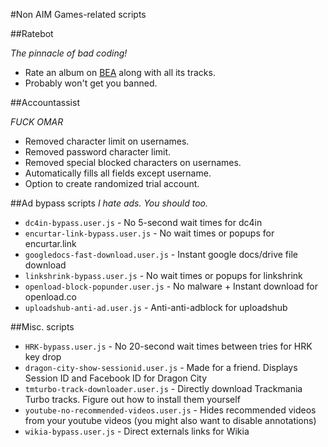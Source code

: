 #Non AIM Games-related scripts

##Ratebot

_The pinnacle of bad coding!_
* Rate an album on [BEA](http://www.besteveralbums.com/) along with all its tracks.
* Probably won't get you banned.

##Accountassist

_FUCK OMAR_
* Removed character limit on usernames.
* Removed password character limit.
* Removed special blocked characters on usernames.
* Automatically fills all fields except username.
* Option to create randomized trial account.

##Ad bypass scripts
_I hate ads. You should too._

* `dc4in-bypass.user.js` - No 5-second wait times for dc4in
* `encurtar-link-bypass.user.js` - No wait times or popups for encurtar.link
* `googledocs-fast-download.user.js` - Instant google docs/drive file download
* `linkshrink-bypass.user.js` - No wait times or popups for linkshrink
* `openload-block-popunder.user.js` - No malware + Instant download for openload.co
* `uploadshub-anti-ad.user.js` - Anti-anti-adblock for uploadshub

##Misc. scripts

* `HRK-bypass.user.js` - No 20-second wait times between tries for HRK key drop
* `dragon-city-show-sessionid.user.js` - Made for a friend. Displays Session ID and Facebook ID for Dragon City
* `tmturbo-track-downloader.user.js` - Directly download Trackmania Turbo tracks. Figure out how to install them yourself
* `youtube-no-recommended-videos.user.js` - Hides recommended videos from your youtube videos (you might also want to disable annotations)
* `wikia-bypass.user.js` - Direct externals links for Wikia
